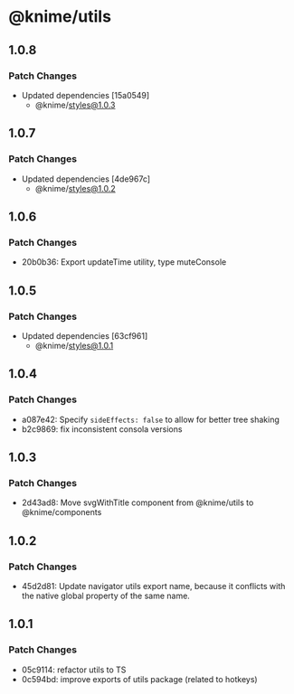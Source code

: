 # @knime/utils

## 1.0.8

### Patch Changes

- Updated dependencies [15a0549]
  - @knime/styles@1.0.3

## 1.0.7

### Patch Changes

- Updated dependencies [4de967c]
  - @knime/styles@1.0.2

## 1.0.6

### Patch Changes

- 20b0b36: Export updateTime utility, type muteConsole

## 1.0.5

### Patch Changes

- Updated dependencies [63cf961]
  - @knime/styles@1.0.1

## 1.0.4

### Patch Changes

- a087e42: Specify `sideEffects: false` to allow for better tree shaking
- b2c9869: fix inconsistent consola versions

## 1.0.3

### Patch Changes

- 2d43ad8: Move svgWithTitle component from @knime/utils to @knime/components

## 1.0.2

### Patch Changes

- 45d2d81: Update navigator utils export name, because it conflicts with the native
  global property of the same name.

## 1.0.1

### Patch Changes

- 05c9114: refactor utils to TS
- 0c594bd: improve exports of utils package (related to hotkeys)
